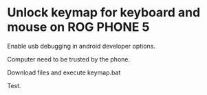 # Unlock keymap for keyboard and mouse on ROG PHONE 5

Enable usb debugging in android developer options.

Computer need to be trusted by the phone.

Download files and execute keymap.bat

Test.

